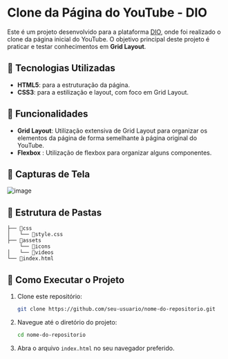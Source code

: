 
# Clone da Página do YouTube - DIO

Este é um projeto desenvolvido para a plataforma [DIO](https://www.dio.me/), onde foi realizado o clone da página inicial do YouTube. O objetivo principal deste projeto é praticar e testar conhecimentos em **Grid Layout**.

## 🚀 Tecnologias Utilizadas

- **HTML5**: para a estruturação da página.
- **CSS3**: para a estilização e layout, com foco em Grid Layout.

## 📌 Funcionalidades

- **Grid Layout**: Utilização extensiva de Grid Layout para organizar os elementos da página de forma semelhante à página original do YouTube.
- **Flexbox** : Utilização de flexbox para organizar alguns componentes. 

## 📸 Capturas de Tela

![image](https://github.com/user-attachments/assets/cb5dbe96-50cc-44b2-8b85-e816045879a0)


## 📂 Estrutura de Pastas

```
├── 📂css
│   └── 📄style.css
├── 📂assets
    └── 📂icons
│   └── 📂videos
└── 📄index.html
```

## 🔧 Como Executar o Projeto

1. Clone este repositório:
   ```bash
   git clone https://github.com/seu-usuario/nome-do-repositorio.git
   ```
2. Navegue até o diretório do projeto:
   ```bash
   cd nome-do-repositorio
   ```
3. Abra o arquivo `index.html` no seu navegador preferido.

